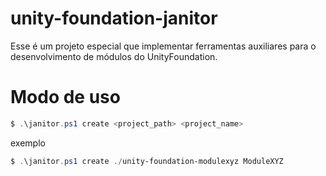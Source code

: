 # unity-foundation-janitor
Esse é um projeto especial que implementar ferramentas auxiliares para o desenvolvimento de módulos do UnityFoundation.

# Modo de uso

```powershell
$ .\janitor.ps1 create <project_path> <project_name>
```

exemplo

```powershell
$ .\janitor.ps1 create ./unity-foundation-modulexyz ModuleXYZ
```
